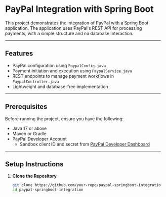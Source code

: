 # PayPal Integration with Spring Boot

This project demonstrates the integration of PayPal with a Spring Boot application. The application uses PayPal's REST API for processing payments, with a simple structure and no database interaction.

---

## Features

- PayPal configuration using `PaypalConfig.java`
- Payment initiation and execution using `PaypalService.java`
- REST endpoints to manage payment workflows in `PaypalController.java`
- Lightweight and database-free implementation

---

## Prerequisites

Before running the project, ensure you have the following:

- Java 17 or above
- Maven or Gradle
- PayPal Developer Account
  - Sandbox client ID and secret from [PayPal Developer Dashboard](https://developer.paypal.com/)

---

## Setup Instructions

1. **Clone the Repository**

   ```bash
   git clone https://github.com/your-repo/paypal-springboot-integration.git
   cd paypal-springboot-integration
